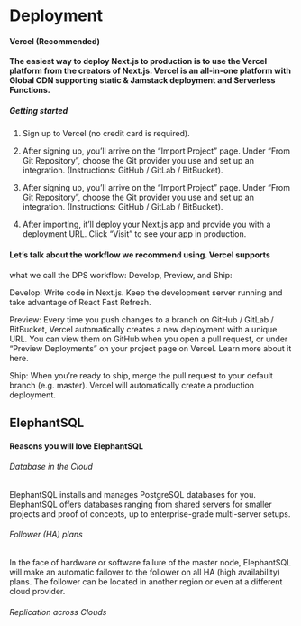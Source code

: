 # Deployment 

#### Vercel (Recommended) 

**The easiest way to deploy Next.js to production is to use the Vercel platform from the creators of Next.js. Vercel is an all-in-one platform with Global CDN supporting static & Jamstack deployment and Serverless Functions.**

##### Getting started

1. Sign up to Vercel (no credit card is required).

2. After signing up, you’ll arrive on the “Import Project” page. Under “From Git Repository”, choose the Git provider you use and set up an integration. (Instructions: GitHub / GitLab / BitBucket).

3. After signing up, you’ll arrive on the “Import Project” page. Under “From Git Repository”, choose the Git provider you use and set up an integration. (Instructions: GitHub / GitLab / BitBucket).

4. After importing, it’ll deploy your Next.js app and provide you with a deployment URL. Click “Visit” to see your app in production.



#### Let’s talk about the workflow we recommend using. Vercel supports 
what we call the DPS workflow: Develop, Preview, and Ship:

Develop: Write code in Next.js. Keep the development server running and 
take advantage of React Fast Refresh.


Preview: Every time you push changes to a branch on GitHub / GitLab / 
BitBucket, Vercel automatically creates a new deployment with a unique 
URL. You can view them on GitHub when you open a pull request, or under 
“Preview Deployments” on your project page on Vercel. Learn more about 
it here.


Ship: When you’re ready to ship, merge the pull request to your default 
branch (e.g. master). Vercel will automatically create a production 
deployment.


## ElephantSQL

#### Reasons you will love ElephantSQL

###### Database in the Cloud

ElephantSQL installs and manages PostgreSQL databases for you. 
ElephantSQL offers databases ranging from shared servers for smaller 
projects and proof of concepts, up to enterprise-grade multi-server 
setups.


###### Follower (HA) plans


In the face of hardware or software failure of the master node, 
ElephantSQL will make an automatic failover to the follower on all HA 
(high availability) plans. The follower can be located in another 
region or even at a different cloud provider.

###### Replication across Clouds 

